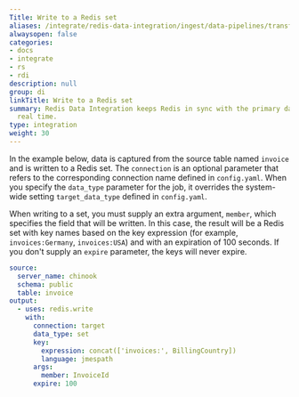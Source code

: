```yaml
---
Title: Write to a Redis set
aliases: /integrate/redis-data-integration/ingest/data-pipelines/transform-examples/redis-set-example/
alwaysopen: false
categories:
- docs
- integrate
- rs
- rdi
description: null
group: di
linkTitle: Write to a Redis set
summary: Redis Data Integration keeps Redis in sync with the primary database in near
  real time.
type: integration
weight: 30
---
```


In the example below, data is captured from the source table named `invoice` and is written to a Redis set. The `connection` is an optional parameter that refers to the corresponding connection name defined in `config.yaml`. When you specify the
`data_type` parameter for the job, it overrides the system-wide setting `target_data_type` defined in `config.yaml`. 

When writing to a set, you must supply an extra argument, `member`, which specifies the field that will be written. In this case, the result will be a Redis set with key names based on the key expression (for example, `invoices:Germany`, `invoices:USA`) and with an expiration of 100 seconds. If you don't supply an `expire` parameter, the keys will never expire.    

```yaml
source:
  server_name: chinook
  schema: public
  table: invoice
output:
  - uses: redis.write
    with:
      connection: target
      data_type: set
      key:
        expression: concat(['invoices:', BillingCountry])
        language: jmespath
      args:
        member: InvoiceId
      expire: 100
```